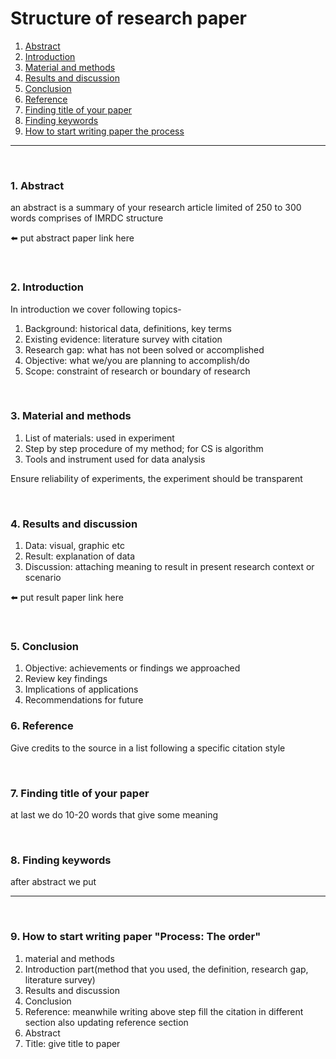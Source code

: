# Structure of research paper

1. [Abstract](#1)
2. [Introduction](#2)
3. [Material and methods](#3)
4. [Results and discussion](#4)
5. [Conclusion](#5)
6. [Reference](#6)
7. [Finding title of your paper](#7)
8. [Finding keywords](#8)
9. [How to start writing paper the process](#9)

---

<br>

### 1. Abstract<a id='1'></a>

an abstract is a summary of your research article limited of 250 to 300 words comprises of IMRDC structure

⬅️ put abstract paper link here

<br>

### 2. Introduction<a id='2'></a>

In introduction we cover following topics-

1. Background: historical data, definitions, key terms
2. Existing evidence: literature survey with citation
3. Research gap: what has not been solved or accomplished
4. Objective: what we/you are planning to accomplish/do
5. Scope: constraint of research or boundary of research

<br>

### 3. Material and methods<a id='3'></a>

1. List of materials: used in experiment
2. Step by step procedure of my method; for CS is algorithm
3. Tools and instrument used for data analysis

Ensure reliability of experiments, the experiment should be transparent

<br>

### 4. Results and discussion<a id='4'></a>

1. Data: visual, graphic etc
2. Result: explanation of data
3. Discussion: attaching meaning to result in present research context or scenario

⬅️ put result paper link here

<br>

### 5. Conclusion<a id='5'></a>

1. Objective: achievements or findings we approached
2. Review key findings
3. Implications of applications
4. Recommendations for future

### 6. Reference<a id='6'></a>

Give credits to the source in a list following a specific citation style

<br>

### 7. Finding title of your paper<a id='7'></a>

at last we do 10-20 words that give some meaning

<br>

### 8. Finding keywords<a id='8'></a>

after abstract we put

---

<br>

### 9. How to start writing paper "Process: The order"

1. material and methods
2. Introduction part(method that you used, the definition, research gap, literature survey)
3. Results and discussion
4. Conclusion
5. Reference: meanwhile writing above step fill the citation in different section also updating reference section
6. Abstract
7. Title: give title to paper
